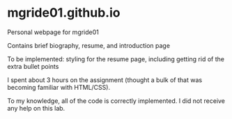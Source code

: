 # mgride01.github.io

Personal webpage for mgride01

Contains brief biography, resume, and introduction page

To be implemented: styling for the resume page, including getting rid of the extra bullet points

I spent about 3 hours on the assignment (thought a bulk of that was becoming familiar with HTML/CSS).

To my knowledge, all of the code is correctly implemented. I did not receive any help on this lab. 

